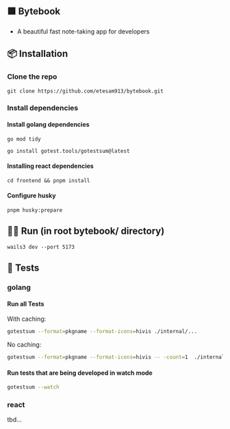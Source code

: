 ## 🟩 Bytebook

- A beautiful fast note-taking app for developers

## 📦 Installation

### Clone the repo

```
git clone https://github.com/etesam913/bytebook.git
```

### Install dependencies

#### Install golang dependencies

```
go mod tidy
```

```
go install gotest.tools/gotestsum@latest
```

#### Installing react dependencies

```
cd frontend && pnpm install
```

#### Configure husky

```
pnpm husky:prepare
```

## 🏃‍➡️ Run (in root bytebook/ directory)

```
wails3 dev --port 5173
```

## 🧪 Tests

### golang

#### Run all Tests

With caching:

```bash
gotestsum --format=pkgname --format-icons=hivis ./internal/...
```

No caching:

```bash
gotestsum --format=pkgname --format-icons=hivis -- -count=1  ./internal/...
```

#### Run tests that are being developed in watch mode

```bash
gotestsum --watch
```

### react

tbd...
